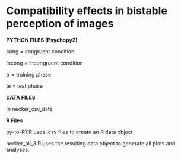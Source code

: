 # Compatibility effects in bistable perception of images

**PYTHON FILES (Psychopy2)**

cong = congruent condition

incong = incongruent condition

tr = training phase

te = test phase

**DATA FILES**

In necker_csv_data

**R Files**

py-to-R7.R uses .csv files to create an R data object

necker_all_3.R uses the resulting data object to generate all plots and analyses.
